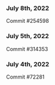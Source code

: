 ### July 8th, 2022

Commit #254598

### July 5th, 2022

Commit #314353


### July 4th, 2022

Commit #72281
